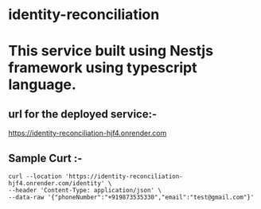 # identity-reconciliation

# This service built using Nestjs framework using typescript language.

## url for the deployed service:- 

https://identity-reconciliation-hjf4.onrender.com

## Sample Curt :-

```
curl --location 'https://identity-reconciliation-hjf4.onrender.com/identity' \
--header 'Content-Type: application/json' \
--data-raw '{"phoneNumber":"+919873535330","email":"test@gmail.com"}'
```